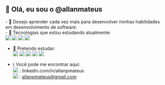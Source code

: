 <h2>👋 Olá, eu sou o @allanmateus</h2>
- 👀 Desejo aprender cada vez mais para desenvolver
     minhas habilidades em desenvolvimento de software.<br>
- 🌱 Tecnologias que estou estudando atualmente:<br>
    <img src="https://img.shields.io/badge/HTML-239120?style=for-the-badge&logo=html5&logoColor=white" /> 
    <img src="https://img.shields.io/badge/css3-%231572B6.svg?style=for-the-badge&logo=css3&logoColor=white"/> 
    <img src="https://img.shields.io/badge/javascript-%23323330.svg?style=for-the-badge&logo=javascript&logoColor=%23F7DF1E"/> 
    <img src="https://img.shields.io/badge/bootstrap-%23563D7C.svg?style=for-the-badge&logo=bootstrap&logoColor=white"/>
    
- 🔮 Pretendo estudar: <br>
    <img src="https://img.shields.io/badge/AngularJS-E23237?style=for-the-badge&logo=angularjs&logoColor=white" /> 
    <img src="https://img.shields.io/badge/React-20232A?style=for-the-badge&logo=react&logoColor=61DAFB" /> 
    <img src="https://img.shields.io/badge/Vue.js-35495E?style=for-the-badge&logo=vue.js&logoColor=4FC08D"/> 
    <img src="https://img.shields.io/badge/Microsoft_SQL_Server-CC2927?style=for-the-badge&logo=microsoft-sql-server&logoColor=white"/>
     <img src="https://img.shields.io/badge/.NET-5C2D91?style=for-the-badge&logo=.net&logoColor=white"/>
    
- 📞 Você pode me encontrar aqui: <br>
  <img src="https://img.shields.io/badge/LinkedIn-0077B5?style=for-the-badge&logo=linkedin&logoColor=white" /> : linkedin.com/in/allanpmateus <br>
  <img src="https://img.shields.io/badge/Gmail-D14836?style=for-the-badge&logo=gmail&logoColor=white" /> : allanpmateus@gmail.com


<!---
allanmateus/allanmateus is a ✨ special ✨ repository because its `README.md` (this file) appears on your GitHub profile.
You can click the Preview link to take a look at your changes.
---!>
